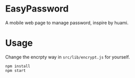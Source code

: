 # EasyPassword

A mobile web page to manage password, inspire by huami.

# Usage

Change the encrpty way in `src/lib/encrypt.js` for yourself.

```shell
npm install
npm start
```


